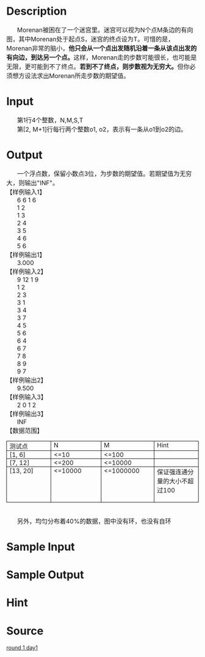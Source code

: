
# Description

<div class="content"><div style="text-indent: 21pt" align="left"><span style="font-size: medium">Morenan被困在了一个迷宫里。迷宫可以视为N个点M条边的有向图，其中Morenan处于起点S，迷宫的终点设为T。可惜的是，Morenan非常的脑小，<b>他只会从一个点出发随机沿着一条从该点出发的有向边，到达另一个点。</b>这样，Morenan走的步数可能很长，也可能是无限，更可能到不了终点。<b>若到不了终点，则步数视为无穷大。</b>但你必须想方设法求出Morenan所走步数的期望值。</span></div></div>

# Input

<div class="content"><div style="text-indent: 21pt" align="left"><span style="font-size: medium">第1行4个整数，N,M,S,T</span></div>
<div style="text-indent: 21pt" align="left"><span style="font-size: medium">第[2, M+1]行每行两个整数o1, o2，表示有一条从o1到o2的边。</span></div></div>

# Output

<div class="content"><div style="text-indent: 21pt" align="left"><span style="font-size: medium">一个浮点数，保留小数点3位，为步数的期望值。若期望值为无穷大，则输出&#34;INF&#34;。</span></div>
<div align="left"><span style="font-size: medium">【样例输入1】</span></div>
<div style="text-indent: 21pt" align="left"><span style="font-size: medium">6 6 1 6</span></div>
<div style="text-indent: 21pt" align="left"><span style="font-size: medium">1 2</span></div>
<div style="text-indent: 21pt" align="left"><span style="font-size: medium">1 3</span></div>
<div style="text-indent: 21pt" align="left"><span style="font-size: medium">2 4</span></div>
<div style="text-indent: 21pt" align="left"><span style="font-size: medium">3 5</span></div>
<div style="text-indent: 21pt" align="left"><span style="font-size: medium">4 6</span></div>
<div style="text-indent: 21pt" align="left"><span style="font-size: medium">5 6</span></div>
<div align="left"><span style="font-size: medium">【样例输出1】</span></div>
<div style="text-indent: 21pt" align="left"><span style="font-size: medium">3.000</span></div>
<div align="left"><span style="font-size: medium">【样例输入2】</span></div>
<div style="text-indent: 21pt" align="left"><span style="font-size: medium">9 12 1 9</span></div>
<div style="text-indent: 21pt" align="left"><span style="font-size: medium">1 2</span></div>
<div style="text-indent: 21pt" align="left"><span style="font-size: medium">2 3</span></div>
<div style="text-indent: 21pt" align="left"><span style="font-size: medium">3 1</span></div>
<div style="text-indent: 21pt" align="left"><span style="font-size: medium">3 4</span></div>
<div style="text-indent: 21pt" align="left"><span style="font-size: medium">3 7</span></div>
<div style="text-indent: 21pt" align="left"><span style="font-size: medium">4 5</span></div>
<div style="text-indent: 21pt" align="left"><span style="font-size: medium">5 6</span></div>
<div style="text-indent: 21pt" align="left"><span style="font-size: medium">6 4</span></div>
<div style="text-indent: 21pt" align="left"><span style="font-size: medium">6 7</span></div>
<div style="text-indent: 21pt" align="left"><span style="font-size: medium">7 8</span></div>
<div style="text-indent: 21pt" align="left"><span style="font-size: medium">8 9</span></div>
<div style="text-indent: 21pt" align="left"><span style="font-size: medium">9 7</span></div>
<div align="left"><span style="font-size: medium">【样例输出2】</span></div>
<div style="text-indent: 21pt" align="left"><span style="font-size: medium">9.500</span></div>
<div align="left"><span style="font-size: medium">【样例输入3】</span></div>
<div style="text-indent: 21pt" align="left"><span style="font-size: medium">2 0 1 2</span></div>
<div align="left"><span style="font-size: medium">【样例输出3】</span></div>
<div style="text-indent: 21pt" align="left"><span style="font-size: medium">INF</span></div>
<div align="left"><span style="font-size: medium">【数据范围】</span></div>
<p>
<table cellspacing="0" cellpadding="0" border="1" style="border-right: medium none; border-top: medium none; border-left: medium none; border-bottom: medium none; border-collapse: collapse">
    <tbody>
        <tr style="height: 14.35pt">
            <td valign="top" width="142" style="border-right: windowtext 1pt solid; padding-right: 5.4pt; border-top: windowtext 1pt solid; padding-left: 5.4pt; padding-bottom: 0cm; border-left: windowtext 1pt solid; width: 106.5pt; padding-top: 0cm; border-bottom: windowtext 1pt solid; height: 14.35pt; background-color: transparent">
            <div align="left"><span style="font-size: medium">测试点</span></div>
            </td>
            <td valign="top" width="142" style="border-right: windowtext 1pt solid; padding-right: 5.4pt; border-top: windowtext 1pt solid; padding-left: 5.4pt; padding-bottom: 0cm; border-left: #ece9d8; width: 106.5pt; padding-top: 0cm; border-bottom: windowtext 1pt solid; height: 14.35pt; background-color: transparent">
            <div align="left"><span style="font-size: medium">N</span></div>
            </td>
            <td valign="top" width="142" style="border-right: windowtext 1pt solid; padding-right: 5.4pt; border-top: windowtext 1pt solid; padding-left: 5.4pt; padding-bottom: 0cm; border-left: #ece9d8; width: 106.55pt; padding-top: 0cm; border-bottom: windowtext 1pt solid; height: 14.35pt; background-color: transparent">
            <div align="left"><span style="font-size: medium">M</span></div>
            </td>
            <td valign="top" width="142" style="border-right: windowtext 1pt solid; padding-right: 5.4pt; border-top: windowtext 1pt solid; padding-left: 5.4pt; padding-bottom: 0cm; border-left: #ece9d8; width: 106.55pt; padding-top: 0cm; border-bottom: windowtext 1pt solid; height: 14.35pt; background-color: transparent">
            <div align="left"><span style="font-size: medium">Hint</span></div>
            </td>
        </tr>
        <tr>
            <td valign="top" width="142" style="border-right: windowtext 1pt solid; padding-right: 5.4pt; border-top: #ece9d8; padding-left: 5.4pt; padding-bottom: 0cm; border-left: windowtext 1pt solid; width: 106.5pt; padding-top: 0cm; border-bottom: windowtext 1pt solid; background-color: transparent">
            <div align="left"><span style="font-size: medium">[1, 6]</span></div>
            </td>
            <td valign="top" width="142" style="border-right: windowtext 1pt solid; padding-right: 5.4pt; border-top: #ece9d8; padding-left: 5.4pt; padding-bottom: 0cm; border-left: #ece9d8; width: 106.5pt; padding-top: 0cm; border-bottom: windowtext 1pt solid; background-color: transparent">
            <div align="left"><span style="font-size: medium">&lt;=10</span></div>
            </td>
            <td valign="top" width="142" style="border-right: windowtext 1pt solid; padding-right: 5.4pt; border-top: #ece9d8; padding-left: 5.4pt; padding-bottom: 0cm; border-left: #ece9d8; width: 106.55pt; padding-top: 0cm; border-bottom: windowtext 1pt solid; background-color: transparent">
            <div align="left"><span style="font-size: medium">&lt;=100</span></div>
            </td>
            <td valign="top" width="142" style="border-right: windowtext 1pt solid; padding-right: 5.4pt; border-top: #ece9d8; padding-left: 5.4pt; padding-bottom: 0cm; border-left: #ece9d8; width: 106.55pt; padding-top: 0cm; border-bottom: windowtext 1pt solid; background-color: transparent">
            <div align="left"><span style="font-size: medium"> </span></div>
            </td>
        </tr>
        <tr>
            <td valign="top" width="142" style="border-right: windowtext 1pt solid; padding-right: 5.4pt; border-top: #ece9d8; padding-left: 5.4pt; padding-bottom: 0cm; border-left: windowtext 1pt solid; width: 106.5pt; padding-top: 0cm; border-bottom: windowtext 1pt solid; background-color: transparent">
            <div align="left"><span style="font-size: medium">[7, 12]</span></div>
            </td>
            <td valign="top" width="142" style="border-right: windowtext 1pt solid; padding-right: 5.4pt; border-top: #ece9d8; padding-left: 5.4pt; padding-bottom: 0cm; border-left: #ece9d8; width: 106.5pt; padding-top: 0cm; border-bottom: windowtext 1pt solid; background-color: transparent">
            <div align="left"><span style="font-size: medium">&lt;=200</span></div>
            </td>
            <td valign="top" width="142" style="border-right: windowtext 1pt solid; padding-right: 5.4pt; border-top: #ece9d8; padding-left: 5.4pt; padding-bottom: 0cm; border-left: #ece9d8; width: 106.55pt; padding-top: 0cm; border-bottom: windowtext 1pt solid; background-color: transparent">
            <div align="left"><span style="font-size: medium">&lt;=10000</span></div>
            </td>
            <td valign="top" width="142" style="border-right: windowtext 1pt solid; padding-right: 5.4pt; border-top: #ece9d8; padding-left: 5.4pt; padding-bottom: 0cm; border-left: #ece9d8; width: 106.55pt; padding-top: 0cm; border-bottom: windowtext 1pt solid; background-color: transparent">
            <div align="left"><span style="font-size: medium"> </span></div>
            </td>
        </tr>
        <tr>
            <td valign="top" width="142" style="border-right: windowtext 1pt solid; padding-right: 5.4pt; border-top: #ece9d8; padding-left: 5.4pt; padding-bottom: 0cm; border-left: windowtext 1pt solid; width: 106.5pt; padding-top: 0cm; border-bottom: windowtext 1pt solid; background-color: transparent">
            <div align="left"><span style="font-size: medium">[13, 20]</span></div>
            </td>
            <td valign="top" width="142" style="border-right: windowtext 1pt solid; padding-right: 5.4pt; border-top: #ece9d8; padding-left: 5.4pt; padding-bottom: 0cm; border-left: #ece9d8; width: 106.5pt; padding-top: 0cm; border-bottom: windowtext 1pt solid; background-color: transparent">
            <div align="left"><span style="font-size: medium">&lt;=10000</span></div>
            </td>
            <td valign="top" width="142" style="border-right: windowtext 1pt solid; padding-right: 5.4pt; border-top: #ece9d8; padding-left: 5.4pt; padding-bottom: 0cm; border-left: #ece9d8; width: 106.55pt; padding-top: 0cm; border-bottom: windowtext 1pt solid; background-color: transparent">
            <div align="left"><span style="font-size: medium">&lt;=1000000</span></div>
            </td>
            <td valign="top" width="142" style="border-right: windowtext 1pt solid; padding-right: 5.4pt; border-top: #ece9d8; padding-left: 5.4pt; padding-bottom: 0cm; border-left: #ece9d8; width: 106.55pt; padding-top: 0cm; border-bottom: windowtext 1pt solid; background-color: transparent">
            <div align="left"><span style="font-size: medium">保证强连通分量的大小不超过100</span></div>
            <div align="left"><span style="font-size: medium"> </span></div>
            </td>
        </tr>
    </tbody>
</table>
</p>
<div align="left"><span style="font-size: medium"> </span></div>
<div style="text-indent: 21pt" align="left"><span style="font-size: medium">另外，均匀分布着40%的数据，图中没有环，也没有自环</span></div></div>

# Sample Input

<div class="content"><span class="sampledata"></span></div>

# Sample Output

<div class="content"><span class="sampledata"></span></div>

# Hint

<div class="content"><p></p></div>

# Source

<div class="content"><p><a href="problemset.php?search=round 1 day1">round 1 day1</a></p></div>

